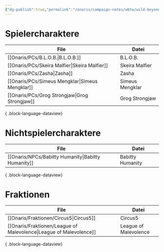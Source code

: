 ```yaml
---
{"dg-publish":true,"permalink":"/onaris/campaign-notes/wbtw/wild-beyond-the-witchlight/","tags":["overview","kampagne/witchlight"]}
---
```


# Spielercharaktere
| File                                               | Datei           |
| -------------------------------------------------- | --------------- |
| [[Onaris/PCs/B.L.O.B.\|B.L.O.B.]]               | B.L.O.B.        |
| [[Onaris/PCs/Skeira Malfier\|Skeira Malfier]]   | Skeira Malfier  |
| [[Onaris/PCs/Zasha\|Zasha]]                     | Zasha           |
| [[Onaris/PCs/Simeus Mengklar\|Simeus Mengklar]] | Simeus Mengklar |
| [[Onaris/PCs/Grog Strongjaw\|Grog Strongjaw]]   | Grog Strongjaw  |

{ .block-language-dataview}
# Nichtspielercharaktere
| File                                                  | Datei            |
| ----------------------------------------------------- | ---------------- |
| [[Onaris/NPCs/Babitty Humanity\|Babitty Humanity]] | Babitty Humanity |

{ .block-language-dataview}
# Fraktionen
| File                                                                  | Datei                 |
| --------------------------------------------------------------------- | --------------------- |
| [[Onaris/Fraktionen/Circus5\|Circus5]]                             | Circus5               |
| [[Onaris/Fraktionen/League of Malevolence\|League of Malevolence]] | League of Malevolence |

{ .block-language-dataview}
